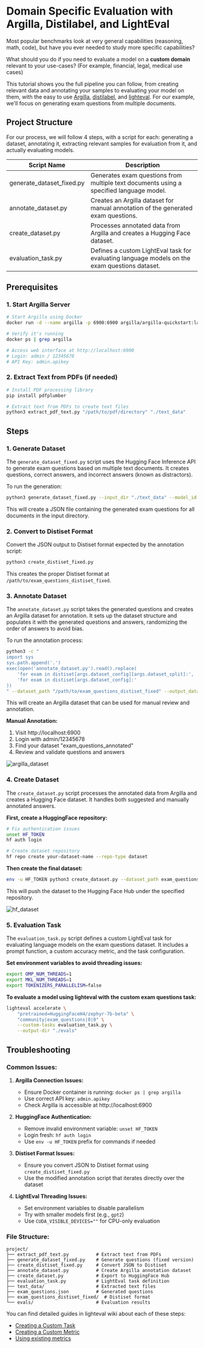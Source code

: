 # Domain Specific Evaluation with Argilla, Distilabel, and LightEval

Most popular benchmarks look at very general capabilities (reasoning, math, code), but have you ever needed to study more specific capabilities? 

What should you do if you need to evaluate a model on a **custom domain** relevant to your use-cases? (For example, financial, legal, medical use cases)  

This tutorial shows you the full pipeline you can follow, from creating relevant data and annotating your samples to evaluating your model on them, with the easy to use [Argilla](https://github.com/argilla-io/argilla), [distilabel](https://github.com/argilla-io/distilabel), and [lighteval](https://github.com/huggingface/lighteval). For our example, we'll focus on generating exam questions from multiple documents. 

## Project Structure

For our process, we will follow 4 steps, with a script for each: generating a dataset, annotating it, extracting relevant samples for evaluation from it, and actually evaluating models.

| Script Name | Description |
|-------------|-------------|
| generate_dataset_fixed.py | Generates exam questions from multiple text documents using a specified language model. |
| annotate_dataset.py | Creates an Argilla dataset for manual annotation of the generated exam questions. |
| create_dataset.py | Processes annotated data from Argilla and creates a Hugging Face dataset. |
| evaluation_task.py | Defines a custom LightEval task for evaluating language models on the exam questions dataset. |

## Prerequisites

### 1. Start Argilla Server
```bash
# Start Argilla using Docker
docker run -d --name argilla -p 6900:6900 argilla/argilla-quickstart:latest

# Verify it's running
docker ps | grep argilla

# Access web interface at http://localhost:6900
# Login: admin / 12345678
# API Key: admin.apikey
```

### 2. Extract Text from PDFs (if needed)
```bash
# Install PDF processing library
pip install pdfplumber

# Extract text from PDFs to create text files
python3 extract_pdf_text.py "/path/to/pdf/directory" "./text_data"
```

## Steps

### 1. Generate Dataset

The `generate_dataset_fixed.py` script uses the Hugging Face Inference API to generate exam questions based on multiple text documents. It creates questions, correct answers, and incorrect answers (known as distractors).

To run the generation:

```bash
python3 generate_dataset_fixed.py --input_dir "./text_data" --model_id "microsoft/Phi-3-mini-4k-instruct" --output_path "/path/to/output/"
```

This will create a JSON file containing the generated exam questions for all documents in the input directory.

### 2. Convert to Distiset Format

Convert the JSON output to Distiset format expected by the annotation script:

```bash
python3 create_distiset_fixed.py
```

This creates the proper Distiset format at `/path/to/exam_questions_distiset_fixed`.

### 3. Annotate Dataset

The `annotate_dataset.py` script takes the generated questions and creates an Argilla dataset for annotation. It sets up the dataset structure and populates it with the generated questions and answers, randomizing the order of answers to avoid bias.

To run the annotation process:

```bash
python3 -c "
import sys
sys.path.append('.')
exec(open('annotate_dataset.py').read().replace(
    'for exam in distiset[args.dataset_config][args.dataset_split]:',
    'for exam in distiset[args.dataset_config]:'
))
" --dataset_path "/path/to/exam_questions_distiset_fixed" --output_dataset_name "exam_questions_annotated" --argilla_api_key "admin.apikey"
```

This will create an Argilla dataset that can be used for manual review and annotation.

**Manual Annotation:**
1. Visit http://localhost:6900
2. Login with admin/12345678
3. Find your dataset "exam_questions_annotated"
4. Review and validate questions and answers

![argilla_dataset](./images/domain_eval_argilla_view.png)

### 4. Create Dataset

The `create_dataset.py` script processes the annotated data from Argilla and creates a Hugging Face dataset. It handles both suggested and manually annotated answers.

**First, create a HuggingFace repository:**
```bash
# Fix authentication issues
unset HF_TOKEN
hf auth login

# Create dataset repository
hf repo create your-dataset-name --repo-type dataset
```

**Then create the final dataset:**
```bash
env -u HF_TOKEN python3 create_dataset.py --dataset_path exam_questions_annotated --dataset_repo_id your-username/your-dataset-name --argilla_api_key admin.apikey
```

This will push the dataset to the Hugging Face Hub under the specified repository.

![hf_dataset](./images/domain_eval_dataset_viewer.png)

### 5. Evaluation Task

The `evaluation_task.py` script defines a custom LightEval task for evaluating language models on the exam questions dataset. It includes a prompt function, a custom accuracy metric, and the task configuration.

**Set environment variables to avoid threading issues:**
```bash
export OMP_NUM_THREADS=1
export MKL_NUM_THREADS=1
export TOKENIZERS_PARALLELISM=false
```

**To evaluate a model using lighteval with the custom exam questions task:**
```bash
lighteval accelerate \
    "pretrained=HuggingFaceH4/zephyr-7b-beta" \
    "community|exam_questions|0|0" \
    --custom-tasks evaluation_task.py \
    --output-dir "./evals"
```

## Troubleshooting

### Common Issues:

1. **Argilla Connection Issues:**
   - Ensure Docker container is running: `docker ps | grep argilla`
   - Use correct API key: `admin.apikey`
   - Check Argilla is accessible at http://localhost:6900

2. **HuggingFace Authentication:**
   - Remove invalid environment variable: `unset HF_TOKEN`
   - Login fresh: `hf auth login`
   - Use `env -u HF_TOKEN` prefix for commands if needed

3. **Distiset Format Issues:**
   - Ensure you convert JSON to Distiset format using `create_distiset_fixed.py`
   - Use the modified annotation script that iterates directly over the dataset

4. **LightEval Threading Issues:**
   - Set environment variables to disable parallelism
   - Try with smaller models first (e.g., `gpt2`)
   - Use `CUDA_VISIBLE_DEVICES=""` for CPU-only evaluation

### File Structure:
```
project/
├── extract_pdf_text.py          # Extract text from PDFs
├── generate_dataset_fixed.py    # Generate questions (fixed version)
├── create_distiset_fixed.py     # Convert JSON to Distiset
├── annotate_dataset.py          # Create Argilla annotation dataset
├── create_dataset.py            # Export to HuggingFace Hub
├── evaluation_task.py           # LightEval task definition
├── text_data/                   # Extracted text files
├── exam_questions.json          # Generated questions
├── exam_questions_distiset_fixed/  # Distiset format
└── evals/                       # Evaluation results
```

You can find detailed guides in lighteval wiki about each of these steps: 

- [Creating a Custom Task](https://github.com/huggingface/lighteval/wiki/Adding-a-Custom-Task)
- [Creating a Custom Metric](https://github.com/huggingface/lighteval/wiki/Adding-a-New-Metric)
- [Using existing metrics](https://github.com/huggingface/lighteval/wiki/Metric-List)
